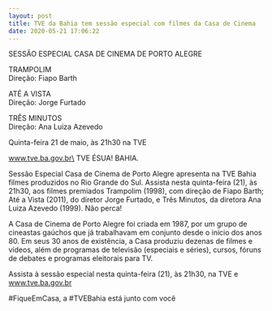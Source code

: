 ```yaml
---
layout: post
title: TVE da Bahia tem sessão especial com filmes da Casa de Cinema
date: 2020-05-21 17:06:22
---
```

SESSÃO ESPECIAL CASA DE CINEMA DE PORTO ALEGRE

TRAMPOLIM\
Direção: Fiapo Barth

ATÉ A VISTA\
Direção: Jorge Furtado

TRÊS MINUTOS\
Direção: Ana Luiza Azevedo

Quinta-feira 21 de maio, às 21h30 na TVE

www.tve.ba.gov.br\
TVE ÉSUA! BAHIA.

Sessão Especial Casa de Cinema de Porto Alegre apresenta na TVE Bahia filmes produzidos no Rio Grande do Sul. Assista nesta quinta-feira (21), às 21h30, aos filmes premiados Trampolim (1998), com direção de Fiapo Barth; Até a Vista (2011), do diretor Jorge Furtado, e Três Minutos, da diretora Ana Luiza Azevedo (1999). Não perca!

A Casa de Cinema de Porto Alegre foi criada em 1987, por um grupo de cineastas gaúchos que já trabalhavam em conjunto desde o início dos anos 80. Em seus 30 anos de existência, a Casa produziu dezenas de filmes e vídeos, além de programas de televisão (especiais e séries), cursos, fóruns de debates e programas eleitorais para TV.

Assista à sessão especial nesta quinta-feira (21), às 21h30, na TVE e www.tve.ba.gov.br

\#FiqueEmCasa, a #TVEBahia está junto com você
